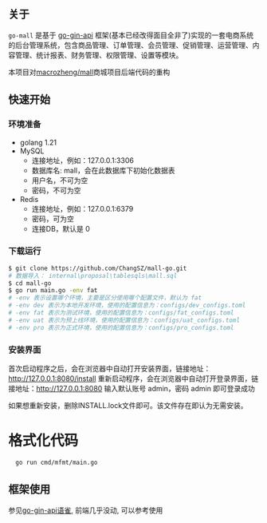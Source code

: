 ## 关于

`go-mall` 是基于 [go-gin-api](https://github.com/xinliangnote/go-gin-api) 框架(基本已经改得面目全非了)实现的一套电商系统的后台管理系统，包含商品管理、订单管理、会员管理、促销管理、运营管理、内容管理、统计报表、财务管理、权限管理、设置等模块。

本项目对[macrozheng/mall](https://github.com/macrozheng/mall)商城项目后端代码的重构


## 快速开始
### 环境准备
- golang 1.21
- MySQL
  - 连接地址，例如：127.0.0.1:3306
  - 数据库名: mall，会在此数据库下初始化数据表
  - 用户名，不可为空
  - 密码，不可为空
- Redis
  - 连接地址，例如：127.0.0.1:6379
  - 密码，可为空
  - 连接DB，默认是 0

### 下载运行
```bash
$ git clone https://github.com/ChangSZ/mall-go.git
# 数据导入： internal\proposal\tablesqls\mall.sql
$ cd mall-go
$ go run main.go -env fat  
# -env 表示设置哪个环境，主要是区分使用哪个配置文件，默认为 fat
# -env dev 表示为本地开发环境，使用的配置信息为：configs/dev_configs.toml
# -env fat 表示为测试环境，使用的配置信息为：configs/fat_configs.toml
# -env uat 表示为预上线环境，使用的配置信息为：configs/uat_configs.toml
# -env pro 表示为正式环境，使用的配置信息为：configs/pro_configs.toml
```

### 安装界面
首次启动程序之后，会在浏览器中自动打开安装界面，链接地址：http://127.0.0.1:8080/install
重新启动程序，会在浏览器中自动打开登录界面，链接地址：http://127.0.0.1:8080
输入默认账号 admin，密码 admin 即可登录成功

如果想重新安装，删除INSTALL.lock文件即可。该文件存在即认为无需安装。

# 格式化代码
```bash
  go run cmd/mfmt/main.go
```

## 框架使用
参见[go-gin-api语雀](https://www.yuque.com/xinliangnote/go-gin-api), 前端几乎没动, 可以参考使用